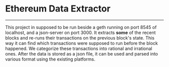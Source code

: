 # Ethereum Data Extractor
------
This project in supposed to be run beside a geth running on port 8545 of localhost, and a json-server on port 3000.
It extracts **some** of the recent blocks and re-runs their transactions on the previous block's state. This way it can find which transactions were supposed to run before the block happened. We categorize these transactions into rational and irrational ones.
After the data is stored as a json file, it can be used and parsed into various format using the existing platforms.